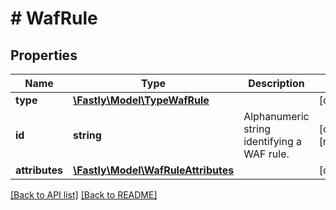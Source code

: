 # # WafRule

## Properties

Name | Type | Description | Notes
------------ | ------------- | ------------- | -------------
**type** | [**\Fastly\Model\TypeWafRule**](TypeWafRule.md) |  | [optional] 
**id** | **string** | Alphanumeric string identifying a WAF rule. | [optional] [readonly] 
**attributes** | [**\Fastly\Model\WafRuleAttributes**](WafRuleAttributes.md) |  | [optional] 


[[Back to API list]](../../README.md#endpoints) [[Back to README]](../../README.md)

